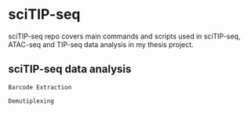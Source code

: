# sciTIP-seq
sciTIP-seq repo covers main commands and scripts used in sciTIP-seq, ATAC-seq and TIP-seq data analysis in my thesis project.

## sciTIP-seq data analysis

`Barcode Extraction`

`Demutiplexing`